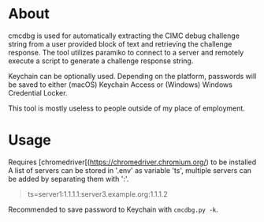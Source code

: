 
About
=====
cmcdbg is used for automatically extracting the CIMC debug challenge string from a user provided block of text and retrieving the challenge response. The tool utilizes paramiko to connect to a server and remotely execute a script to generate a challenge response string.

Keychain can be optionally used. Depending on the platform, passwords will be saved to either (macOS) Keychain Access or (Windows) Windows Credential Locker.

This tool is mostly useless to people outside of my place of employment.

Usage
=====
Requires [chromedriver[(https://chromedriver.chromium.org/) to be installed
A list of servers can be stored in '.env' as variable 'ts', multiple servers can be added by separating them with ':'.

> ts=server1:1.1.1.1:server3.example.org:1.1.1.2

Recommended to save password to Keychain with `cmcdbg.py -k`.

